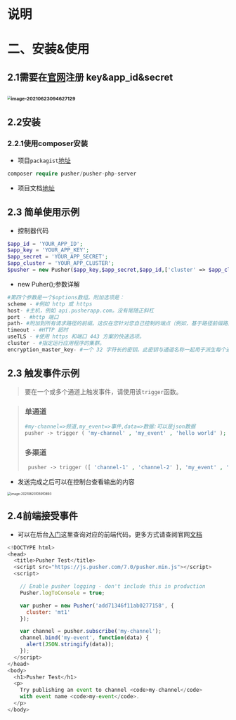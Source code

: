 # 说明





# 二、安装&使用

## 2.1需要在[官网](https://pusher.com/)注册 key&app_id&secret

## <img src="https://yaoliuyang-blog-images.oss-cn-beijing.aliyuncs.com/blogImages/image-20210623094627129.png" alt="image-20210623094627129" style="zoom: 50%;" /> 

## 2.2安装

### 2.2.1使用composer安装

- 项目`packagist`[地址](https://packagist.org/packages/pusher/pusher-php-server)

```php
composer require pusher/pusher-php-server
```

- 项目文档[地址](https://packagist.org/packages/pusher/pusher-php-server)

## 2.3 简单使用示例

- 控制器代码

```php
$app_id = 'YOUR_APP_ID';
$app_key = 'YOUR_APP_KEY';
$app_secret = 'YOUR_APP_SECRET';
$app_cluster = 'YOUR_APP_CLUSTER';
$pusher = new Pusher($app_key,$app_secret,$app_id,['cluster' => $app_cluster]);# 实例化pusher
```

- new Puher();参数详解

```php
#第四个参数是一个$options数组。附加选项是：
scheme - #例如 http 或 https
host- #主机，例如 api.pusherapp.com。没有尾随正斜杠
port - #http 端口
path- #附加到所有请求路径的前缀。这仅在您针对您自己控制的端点（例如，基于路径前缀路由的代理）运行库时才有用。
timeout - #HTTP 超时
useTLS - #使用 https 和端口 443 方案的快速选项。
cluster - #指定运行应用程序的集群。
encryption_master_key- #一个 32 字符长的密钥。此密钥与通道名称一起用于派生每个通道的加密密钥。每通道密钥用于加密加密通道上的事件数据。
```

## 2.3 触发事件示例

> 要在一个或多个通道上触发事件，请使用该`trigger`函数。

> ### 单通道
>
> ```php
> #my-channel=>频道,my_event=>事件,data=>数据:可以是json数据 
> pusher -> trigger ( 'my-channel' , 'my_event' , 'hello world' );
> ```
>
> ### 多渠道
>
> ```php
>  pusher -> trigger ([ 'channel-1' , 'channel-2' ], 'my_event' , 'hello world' );
> ```



- 发送完成之后可以在控制台查看输出的内容

<img src="https://yaoliuyang-blog-images.oss-cn-beijing.aliyuncs.com/blogImages/image-20210623105910893.png" alt="image-20210623105910893" style="zoom:50%;" />

## 2.4前端接受事件

- 可以在后台[入门](https://dashboard.pusher.com/apps/1222147/getting_started)这里查询对应的前端代码，更多方式请查阅官网[文档](https://pusher.com/docs)

```js
<!DOCTYPE html>
<head>
  <title>Pusher Test</title>
  <script src="https://js.pusher.com/7.0/pusher.min.js"></script>
  <script>

    // Enable pusher logging - don't include this in production
    Pusher.logToConsole = true;

    var pusher = new Pusher('add71346f11ab0277158', {
      cluster: 'mt1'
    });

    var channel = pusher.subscribe('my-channel');
    channel.bind('my-event', function(data) {
      alert(JSON.stringify(data));
    });
  </script>
</head>
<body>
  <h1>Pusher Test</h1>
  <p>
    Try publishing an event to channel <code>my-channel</code>
    with event name <code>my-event</code>.
  </p>
</body>
```

